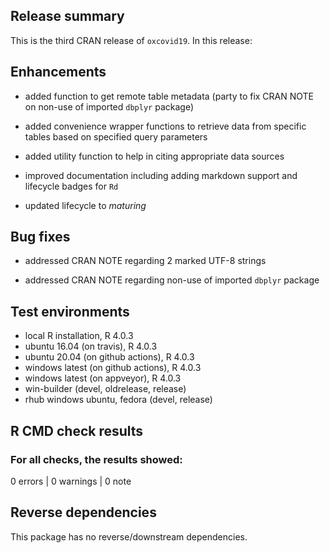 ## Release summary

This is the third CRAN release of `oxcovid19`. In this release:

## Enhancements

* added function to get remote table metadata (party to fix CRAN NOTE on non-use
of imported `dbplyr` package)

* added convenience wrapper functions to retrieve data from specific tables
based on specified query parameters

* added utility function to help in citing appropriate data sources

* improved documentation including adding markdown support and lifecycle badges 
for `Rd`

* updated lifecycle to *maturing*

## Bug fixes

* addressed CRAN NOTE regarding 2 marked UTF-8 strings

* addressed CRAN NOTE regarding non-use of imported `dbplyr` package

## Test environments
* local R installation, R 4.0.3
* ubuntu 16.04 (on travis), R 4.0.3
* ubuntu 20.04 (on github actions), R 4.0.3
* windows latest (on github actions), R 4.0.3
* windows latest (on appveyor), R 4.0.3
* win-builder (devel, oldrelease, release)
* rhub windows ubuntu, fedora (devel, release)

## R CMD check results

### For all checks, the results showed:

0 errors | 0 warnings | 0 note

## Reverse dependencies

This package has no reverse/downstream dependencies.
